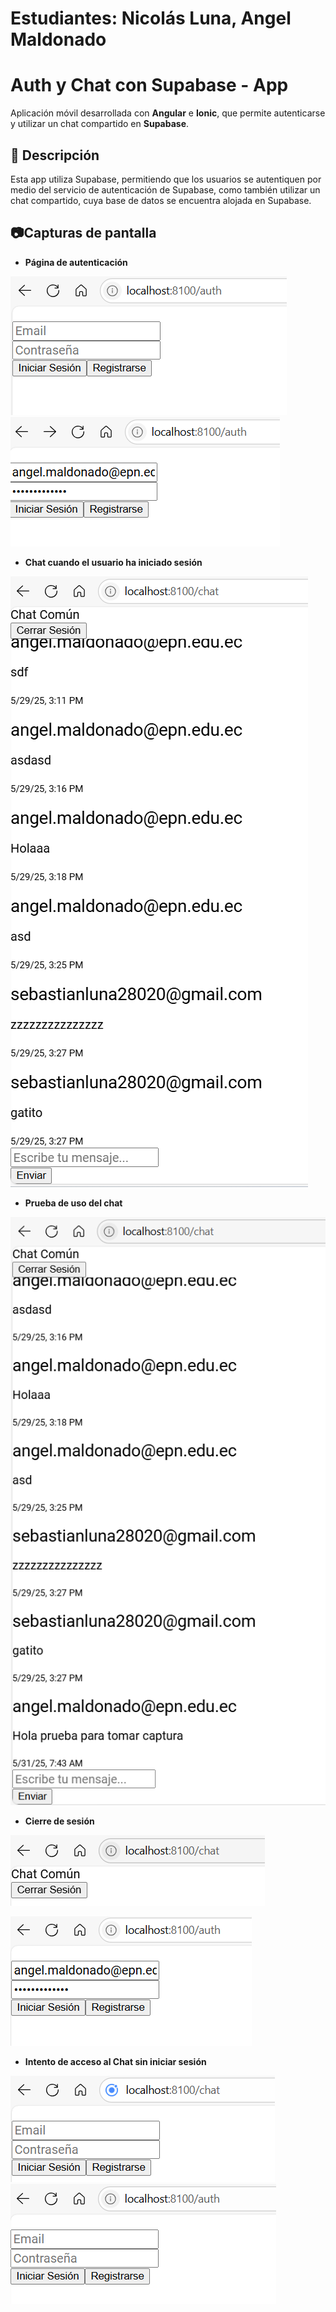 # Estudiantes: Nicolás Luna, Angel Maldonado

# Auth y Chat con Supabase - App

Aplicación móvil desarrollada con **Angular** e **Ionic**, que permite autenticarse y utilizar un chat compartido en **Supabase**.

## 📱 Descripción

Esta app utiliza Supabase, permitiendo que los usuarios se autentiquen por medio del servicio de autenticación de Supabase, como también utilizar un chat compartido, cuya base de datos se encuentra alojada en Supabase.





## 📷Capturas de pantalla
 - **Página de autenticación**


![_](./src/assets/imgs/auth1.png)
![_](./src/assets/imgs/authCredenciales.png)




 - **Chat cuando el usuario ha iniciado sesión**


![_](./src/assets/imgs/chat.png )




 - **Prueba de uso del chat**

![_](./src/assets/imgs/chat2.png )




 - **Cierre de sesión**


![_](./src/assets/imgs/cerrarSesionBoton.png )

![_](./src/assets/imgs/cierreSesion.png )




 - **Intento de acceso al Chat sin iniciar sesión**


![_](./src/assets/imgs/cambioRutaSinLogeo.png )
![_](./src/assets/imgs/redirigeAuth.png )


